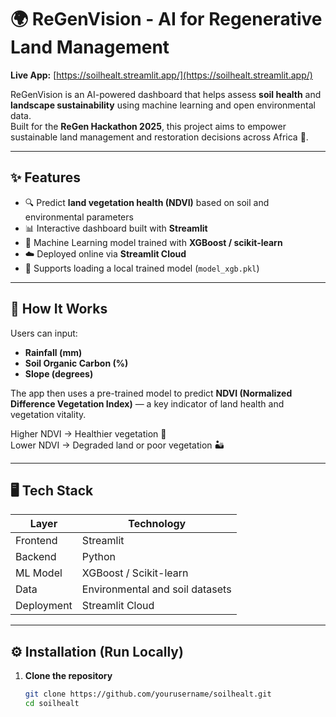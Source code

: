 # 🌍 ReGenVision - AI for Regenerative Land Management

**Live App:** [https://soilhealt.streamlit.app/](https://soilhealt.streamlit.app/)

ReGenVision is an AI-powered dashboard that helps assess **soil health** and **landscape sustainability** using machine learning and open environmental data.  
Built for the **ReGen Hackathon 2025**, this project aims to empower sustainable land management and restoration decisions across Africa 🌿.

---

## ✨ Features

- 🔍 Predict **land vegetation health (NDVI)** based on soil and environmental parameters  
- 📊 Interactive dashboard built with **Streamlit**  
- 🧠 Machine Learning model trained with **XGBoost / scikit-learn**  
- ☁️ Deployed online via **Streamlit Cloud**  
- 💾 Supports loading a local trained model (`model_xgb.pkl`)

---

## 🧩 How It Works

Users can input:
- **Rainfall (mm)**
- **Soil Organic Carbon (%)**
- **Slope (degrees)**

The app then uses a pre-trained model to predict **NDVI (Normalized Difference Vegetation Index)** — a key indicator of land health and vegetation vitality.

Higher NDVI → Healthier vegetation 🌱  
Lower NDVI → Degraded land or poor vegetation 🏜️

---

## 🖥️ Tech Stack

| Layer | Technology |
|-------|-------------|
| Frontend | Streamlit |
| Backend | Python |
| ML Model | XGBoost / Scikit-learn |
| Data | Environmental and soil datasets |
| Deployment | Streamlit Cloud |

---

## ⚙️ Installation (Run Locally)

1. **Clone the repository**
   ```bash
   git clone https://github.com/yourusername/soilhealt.git
   cd soilhealt
